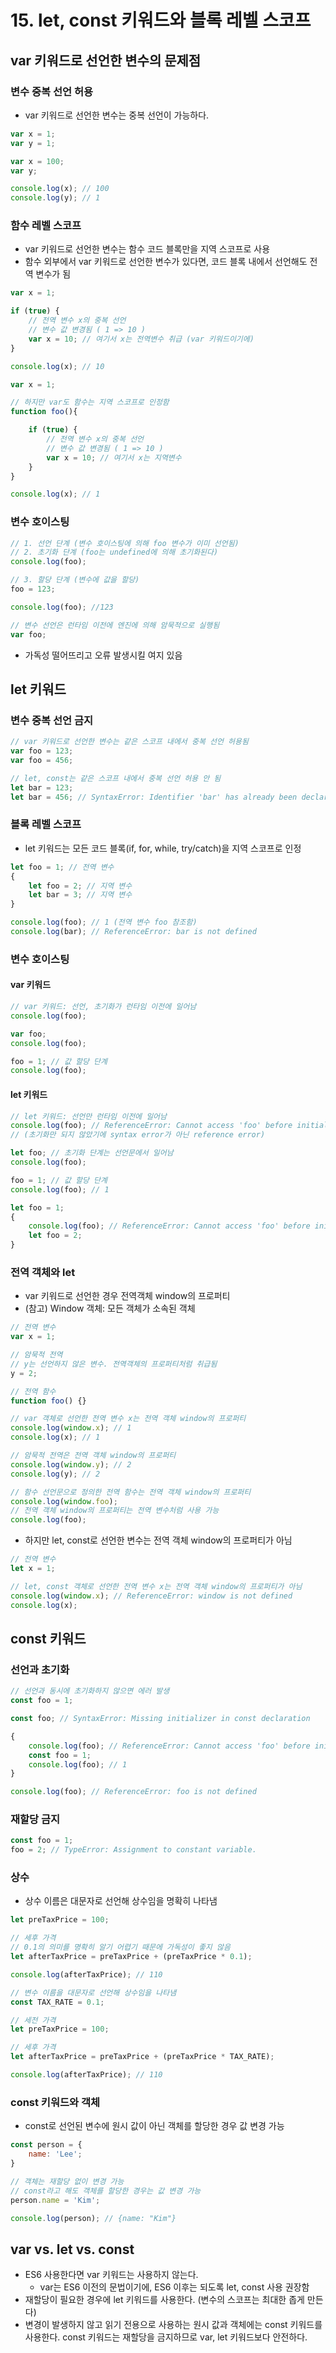# 15. let, const 키워드와 블록 레벨 스코프
## var 키워드로 선언한 변수의 문제점
### 변수 중복 선언 허용
- var 키워드로 선언한 변수는 중복 선언이 가능하다.
```javascript
var x = 1;
var y = 1;

var x = 100;
var y;

console.log(x); // 100
console.log(y); // 1
```
### 함수 레벨 스코프
- var 키워드로 선언한 변수는 함수 코드 블록만을 지역 스코프로 사용
- 함수 외부에서 var 키워드로 선언한 변수가 있다면, 코드 블록 내에서 선언해도 전역 변수가 됨
```javascript
var x = 1;

if (true) {
    // 전역 변수 x의 중복 선언
    // 변수 값 변경됨 ( 1 => 10 )
    var x = 10; // 여기서 x는 전역변수 취급 (var 키워드이기에)
}

console.log(x); // 10
```
```javascript
var x = 1;

// 하지만 var도 함수는 지역 스코프로 인정함
function foo(){

    if (true) {
        // 전역 변수 x의 중복 선언
        // 변수 값 변경됨 ( 1 => 10 )
        var x = 10; // 여기서 x는 지역변수
    }
}

console.log(x); // 1
```
### 변수 호이스팅
```javascript
// 1. 선언 단계 (변수 호이스팅에 의해 foo 변수가 이미 선언됨)
// 2. 초기화 단계 (foo는 undefined에 의해 초기화된다)
console.log(foo);

// 3. 할당 단계 (변수에 값을 할당)
foo = 123;

console.log(foo); //123

// 변수 선언은 런타임 이전에 엔진에 의해 암묵적으로 실행됨
var foo;
```
- 가독성 떨어뜨리고 오류 발생시킬 여지 있음

## let 키워드
### 변수 중복 선언 금지
```javascript
// var 키워드로 선언한 변수는 같은 스코프 내에서 중복 선언 허용됨
var foo = 123;
var foo = 456; 

// let, const는 같은 스코프 내에서 중복 선언 허용 안 됨
let bar = 123;
let bar = 456; // SyntaxError: Identifier 'bar' has already been declared
```
### 블록 레벨 스코프
- let 키워드는 모든 코드 블록(if, for, while, try/catch)을 지역 스코프로 인정
```javascript
let foo = 1; // 전역 변수
{
    let foo = 2; // 지역 변수
    let bar = 3; // 지역 변수
}

console.log(foo); // 1 (전역 변수 foo 참조함)
console.log(bar); // ReferenceError: bar is not defined
```
### 변수 호이스팅
#### var 키워드
```javascript
// var 키워드: 선언, 초기화가 런타임 이전에 일어남
console.log(foo);

var foo;
console.log(foo);

foo = 1; // 값 할당 단계
console.log(foo);
```
#### let 키워드
```javascript
// let 키워드: 선언만 런타임 이전에 일어남
console.log(foo); // ReferenceError: Cannot access 'foo' before initialization 
// (초기화만 되지 않았기에 syntax error가 아닌 reference error)

let foo; // 초기화 단계는 선언문에서 일어남
console.log(foo); 

foo = 1; // 값 할당 단계
console.log(foo); // 1
```
```javascript
let foo = 1; 
{
    console.log(foo); // ReferenceError: Cannot access 'foo' before initialization
    let foo = 2; 
}
```
### 전역 객체와 let
- var 키워드로 선언한 경우 전역객체 window의 프로퍼티
- (참고) Window 객체: 모든 객체가 소속된 객체
```javascript
// 전역 변수
var x = 1;

// 암묵적 전역
// y는 선언하지 않은 변수. 전역객체의 프로퍼티처럼 취급됨
y = 2;

// 전역 함수
function foo() {}

// var 객체로 선언한 전역 변수 x는 전역 객체 window의 프로퍼티
console.log(window.x); // 1
console.log(x); // 1

// 암묵적 전역은 전역 객체 window의 프로퍼티
console.log(window.y); // 2
console.log(y); // 2

// 함수 선언문으로 정의한 전역 함수는 전역 객체 window의 프로퍼티
console.log(window.foo);
// 전역 객체 window의 프로퍼티는 전역 변수처럼 사용 가능
console.log(foo);
```
- 하지만 let, const로 선언한 변수는 전역 객체 window의 프로퍼티가 아님
```javascript
// 전역 변수
let x = 1;

// let, const 객체로 선언한 전역 변수 x는 전역 객체 window의 프로퍼티가 아님
console.log(window.x); // ReferenceError: window is not defined
console.log(x);
```
## const 키워드
### 선언과 초기화
```javascript
// 선언과 동시에 초기화하지 않으면 에러 발생
const foo = 1;

const foo; // SyntaxError: Missing initializer in const declaration
```
```javascript
{
    console.log(foo); // ReferenceError: Cannot access 'foo' before initialization
    const foo = 1;
    console.log(foo); // 1
}

console.log(foo); // ReferenceError: foo is not defined
```
### 재할당 금지
```javascript
const foo = 1;
foo = 2; // TypeError: Assignment to constant variable.
```
### 상수
- 상수 이름은 대문자로 선언해 상수임을 명확히 나타냄
```javascript
let preTaxPrice = 100;

// 세후 가격
// 0.1의 의미를 명확히 알기 어렵기 때문에 가독성이 좋지 않음
let afterTaxPrice = preTaxPrice + (preTaxPrice * 0.1);

console.log(afterTaxPrice); // 110
```
```javascript
// 변수 이름을 대문자로 선언해 상수임을 나타냄
const TAX_RATE = 0.1;

// 세전 가격
let preTaxPrice = 100;

// 세후 가격
let afterTaxPrice = preTaxPrice + (preTaxPrice * TAX_RATE);

console.log(afterTaxPrice); // 110
```
### const 키워드와 객체
- const로 선언된 변수에 원시 값이 아닌 객체를 할당한 경우 값 변경 가능
```javascript
const person = {
    name: 'Lee';
}

// 객체는 재할당 없이 변경 가능
// const라고 해도 객체를 할당한 경우는 값 변경 가능
person.name = 'Kim';

console.log(person); // {name: "Kim"}
```
## var vs. let vs. const

- ES6 사용한다면 var 키워드는 사용하지 않는다.
  - var는 ES6 이전의 문법이기에, ES6 이후는 되도록 let, const 사용 권장함
- 재할당이 필요한 경우에 let 키워드를 사용한다. (변수의 스코프는 최대한 좁게 만든다)
- 변경이 발생하지 않고 읽기 전용으로 사용하는 원시 값과 객체에는 const 키워드를 사용한다.   const 키워드는 재할당을 금지하므로 var, let 키워드보다 안전하다.
